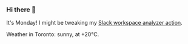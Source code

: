 ### Hi there :wave:

It's Monday! I might be tweaking my [Slack workspace analyzer action](https://github.com/bewuethr/slack-analyzer).

Weather in Toronto: sunny, at +20°C.
